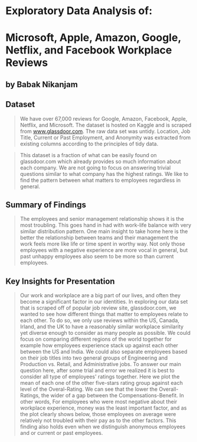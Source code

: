 # Exploratory Data Analysis of:
# Microsoft, Apple, Amazon, Google, Netflix, and Facebook Workplace Reviews
## by Babak Nikanjam


## Dataset

> We have over 67,000 reviews for Google, Amazon, Facebook, Apple, Netflix, and Microsoft. The dataset is hosted on Kaggle and is scraped from www.glassdoor.com. The raw data set was untidy. Location, Job Title, Current or Past Employment, and Anonymity was extracted from existing columns according to the principles of tidy data. 

> This dataset is a fraction of what can be easily found on glassdoor.com which already provides so much information about each company. We are not going to focus on answering trivial questions similar to what company has the highest ratings. We like to find the pattern between what matters to employees regardless in general.


## Summary of Findings

> The employees and senior management relationship shows it is the most troubling. This goes hand in had with work-life balance with very similar distribution pattern. One main insight to take home here is the better the relationship between teams and their management the work feels more like life or time spent in worthy way.
> Not only those employees with a negative experience are more vocal in general, but past unhappy employees also seem to be more so than current employees.


## Key Insights for Presentation

> Our work and workplace are a big part of our lives, and often they become a significant factor in our identities. In exploring our data set that is scraped off of popular job review site, glassdoor.com, we wanted to see how different things that matter to employees relate to each other. To do so, we only use reviews within the US, Canada, Irland, and the UK to have a reasonably similar workplace similarity yet diverse enough to consider as many people as possible. We could focus on comparing different regions of the world together for example how employees experience stack up against each other between the US and India. We could also separate employees based on their job titles into two general groups of Engineering and Production vs. Retail, and Administrative jobs. To answer our main question here, after some trial and error we realized it is best to consider all type of employees' ratings together.
Here we plot the mean of each one of the other five-stars rating group against each level of the Overal-Rating. We can see that the lower the Overall-Ratings, the wider of a gap between the Compensations-Benefit. In other words, For employees who were most negative about their workplace experience, money was the least important factor, and as the plot clearly shows below, those employees on average were relatively not troubled with their pay as to the other factors. This finding also holds even when we distinguish anonymous employees and or current or past employees.
